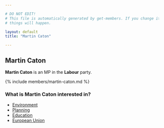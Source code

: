 ```yaml
---

# DO NOT EDIT!
# This file is automatically generated by get-members. If you change it, bad
# things will happen.

layout: default
title: "Martin Caton"

---
```


## Martin Caton

**Martin Caton** is an MP in the **Labour** party.

{% include members/martin-caton.md %}

### What is Martin Caton interested in?


* [Environment](/interests/environment.html)
* [Planning](/interests/planning.html)
* [Education](/interests/education.html)
* [European Union](/interests/european-union.html)

